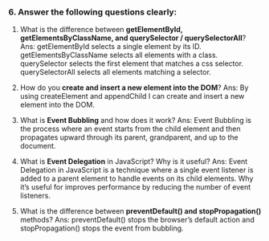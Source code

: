 ### 6. Answer the following questions clearly:

1. What is the difference between **getElementById, getElementsByClassName, and querySelector / querySelectorAll**?
   Ans: getElementById selects a single element by its ID.
   getElementsByClassName selects all elements with a class.
   querySelector selects the first element that matches a css selector.
   querySelectorAll selects all elements matching a selector.

2. How do you **create and insert a new element into the DOM**?
   Ans: By using createElement and appendChild I can create and insert a new element into the DOM.

3. What is **Event Bubbling** and how does it work?
   Ans: Event Bubbling is the process where an event starts from the child element and then propagates upward through its parent, grandparent, and up to the document.

4. What is **Event Delegation** in JavaScript? Why is it useful?
   Ans: Event Delegation in JavaScript is a technique where a single event listener is added to a parent element to handle events on its child elements.
   Why it’s useful for improves performance by reducing the number of event listeners.

5. What is the difference between **preventDefault() and stopPropagation()** methods?
   Ans: preventDefault() stops the browser’s default action and stopPropagation() stops the event from bubbling.

